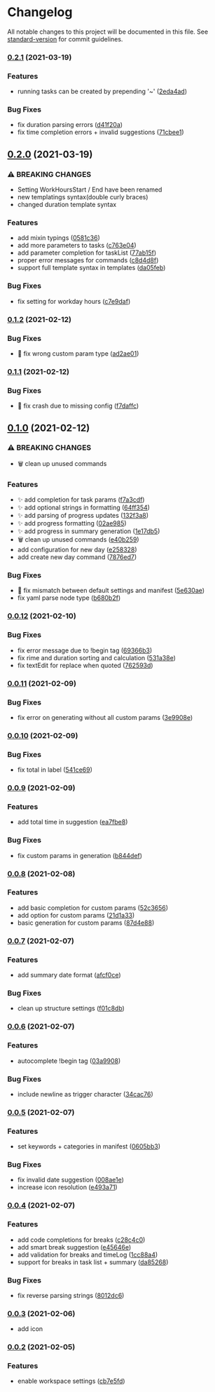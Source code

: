 # Changelog

All notable changes to this project will be documented in this file. See [standard-version](https://github.com/conventional-changelog/standard-version) for commit guidelines.

### [0.2.1](https://github.com/1nVitr0/plugin-vscode-daily-timelog/compare/v0.2.0...v0.2.1) (2021-03-19)


### Features

* running tasks can be created by prepending '~' ([2eda4ad](https://github.com/1nVitr0/plugin-vscode-daily-timelog/commit/2eda4adebd0a5b954ca952599d03e4e91c9cc1ae))


### Bug Fixes

* fix duration parsing errors ([d41f20a](https://github.com/1nVitr0/plugin-vscode-daily-timelog/commit/d41f20a2b38b61fb0f55496af3bccb4d229beabc))
* fix time completion errors + invalid suggestions ([71cbee1](https://github.com/1nVitr0/plugin-vscode-daily-timelog/commit/71cbee1115f1b80be40d03661752cb3fe2cdb000))

## [0.2.0](https://github.com/1nVitr0/plugin-vscode-daily-timelog/compare/v0.1.2...v0.2.0) (2021-03-19)


### ⚠ BREAKING CHANGES

* Setting WorkHoursStart / End have been renamed
* new templatings syntax(double curly braces)
* changed duration template syntax

### Features

* add mixin typings ([0581c36](https://github.com/1nVitr0/plugin-vscode-daily-timelog/commit/0581c36581d5b5c91241a55caef9df0d6b3dd939))
* add more parameters  to tasks ([c763e04](https://github.com/1nVitr0/plugin-vscode-daily-timelog/commit/c763e04df3dae048e95316b434080a586aa5e316))
* add parameter completion for taskList ([77ab15f](https://github.com/1nVitr0/plugin-vscode-daily-timelog/commit/77ab15f4306303d44f6917d2a4bcb9a31a740dfe))
* proper error messages for commands ([c8d4d8f](https://github.com/1nVitr0/plugin-vscode-daily-timelog/commit/c8d4d8fd2b26868b9ff857bfd8eb13f0d242cbce))
* support full template syntax in templates ([da05feb](https://github.com/1nVitr0/plugin-vscode-daily-timelog/commit/da05febc99c89a420477a7b3b4c3d50aff558288))


### Bug Fixes

* fix setting for workday hours ([c7e9daf](https://github.com/1nVitr0/plugin-vscode-daily-timelog/commit/c7e9daf797debca1736f6bfd8d668cdb3c8174c9))

### [0.1.2](https://github.com/1nVitr0/plugin-vscode-daily-timelog/compare/v0.1.1...v0.1.2) (2021-02-12)


### Bug Fixes

* :bug: fix wrong custom param type ([ad2ae01](https://github.com/1nVitr0/plugin-vscode-daily-timelog/commit/ad2ae01b44560006e582a6516a6874144fe0a3dd))

### [0.1.1](https://github.com/1nVitr0/plugin-vscode-daily-timelog/compare/v0.1.0...v0.1.1) (2021-02-12)


### Bug Fixes

* :bug: fix crash due to missing config ([f7daffc](https://github.com/1nVitr0/plugin-vscode-daily-timelog/commit/f7daffc197caba5864914a4bc2c76f412cc9b5f7))

## [0.1.0](https://github.com/1nVitr0/plugin-vscode-daily-timelog/compare/v0.0.12...v0.1.0) (2021-02-12)


### ⚠ BREAKING CHANGES

* :wastebasket: clean up unused commands

### Features

* :sparkles: add completion for task params ([f7a3cdf](https://github.com/1nVitr0/plugin-vscode-daily-timelog/commit/f7a3cdfbb49a528c5e5e341c3867fbf6ad25e22a))
* :sparkles: add optional strings in formatting ([64ff354](https://github.com/1nVitr0/plugin-vscode-daily-timelog/commit/64ff3540d38de1769c2d505c23ec2bae04192899))
* :sparkles: add parsing of progress updates ([132f3a8](https://github.com/1nVitr0/plugin-vscode-daily-timelog/commit/132f3a8cb6c5c552bd12677a91c3d2cb635dcc0d))
* :sparkles: add progress formatting ([02ae985](https://github.com/1nVitr0/plugin-vscode-daily-timelog/commit/02ae98567e100309c6a71f8994e57266b8fd1917))
* :sparkles: add progress in summary generation ([1e17db5](https://github.com/1nVitr0/plugin-vscode-daily-timelog/commit/1e17db5fa64391cd59d7a3ddfcdb55ebbe2f3f88))
* :wastebasket: clean up unused commands ([e40b259](https://github.com/1nVitr0/plugin-vscode-daily-timelog/commit/e40b259f89330cc2f32194623276b9255ef0713c))
* add configuration for new day ([e258328](https://github.com/1nVitr0/plugin-vscode-daily-timelog/commit/e258328bc14e68888feec57a02443f169bbeebbf))
* add create new day command ([7876ed7](https://github.com/1nVitr0/plugin-vscode-daily-timelog/commit/7876ed74d476b1ea56032c4f5568d61f44fdb6ae))


### Bug Fixes

* :bug: fix mismatch between default settings and manifest ([5e630ae](https://github.com/1nVitr0/plugin-vscode-daily-timelog/commit/5e630ae9f444fda605ad6306dd1506de32441ef5))
* fix yaml parse node type ([b680b2f](https://github.com/1nVitr0/plugin-vscode-daily-timelog/commit/b680b2feb6eeba56e38f8778994613a46de87f1e))

### [0.0.12](https://github.com/1nVitr0/plugin-vscode-daily-timelog/compare/v0.0.11...v0.0.12) (2021-02-10)


### Bug Fixes

* fix error message due to !begin tag ([69366b3](https://github.com/1nVitr0/plugin-vscode-daily-timelog/commit/69366b36b7c528b2d22e69fc9e8f727e3a0aa634))
* fix rime and duration sorting and calculation ([531a38e](https://github.com/1nVitr0/plugin-vscode-daily-timelog/commit/531a38efc9e8db6982896bd3f5afe4e6ee87d1ae))
* fix textEdit for replace when quoted ([762593d](https://github.com/1nVitr0/plugin-vscode-daily-timelog/commit/762593d9db7f2b104c8d55d9608e95d98e65557d))

### [0.0.11](https://github.com/1nVitr0/plugin-vscode-daily-timelog/compare/v0.0.10...v0.0.11) (2021-02-09)


### Bug Fixes

* fix error on generating without all custom params ([3e9908e](https://github.com/1nVitr0/plugin-vscode-daily-timelog/commit/3e9908e065fe726325c1f03b90a8833243ea37f3))

### [0.0.10](https://github.com/1nVitr0/plugin-vscode-daily-timelog/compare/v0.0.9...v0.0.10) (2021-02-09)


### Bug Fixes

* fix total  in label ([541ce69](https://github.com/1nVitr0/plugin-vscode-daily-timelog/commit/541ce69e3ae600b01755022f9d0f23c70f37c48d))

### [0.0.9](https://github.com/1nVitr0/plugin-vscode-daily-timelog/compare/v0.0.8...v0.0.9) (2021-02-09)


### Features

* add total time in suggestion ([ea7fbe8](https://github.com/1nVitr0/plugin-vscode-daily-timelog/commit/ea7fbe860124b3b3c9f713c0ae66370827633f43))


### Bug Fixes

* fix custom params in generation ([b844def](https://github.com/1nVitr0/plugin-vscode-daily-timelog/commit/b844defcc4b4ad45fd1ccf2d1c0f26193fdb3ca8))

### [0.0.8](https://github.com/1nVitr0/plugin-vscode-daily-timelog/compare/v0.0.7...v0.0.8) (2021-02-08)


### Features

* add basic completion for custom params ([52c3656](https://github.com/1nVitr0/plugin-vscode-daily-timelog/commit/52c365659e5ba38ecdf3e7547a43692f039651e5))
* add option for custom params ([21d1a33](https://github.com/1nVitr0/plugin-vscode-daily-timelog/commit/21d1a3359274ece7cc21b54fa24f2481f6239578))
* basic generation for custom params ([87d4e88](https://github.com/1nVitr0/plugin-vscode-daily-timelog/commit/87d4e8820d322c6a80a7156a3661c77a51bdd9bf))

### [0.0.7](https://github.com/1nVitr0/plugin-vscode-daily-timelog/compare/v0.0.6...v0.0.7) (2021-02-07)


### Features

*  add summary date format ([afcf0ce](https://github.com/1nVitr0/plugin-vscode-daily-timelog/commit/afcf0cea25ffa6ed8fe70e09fe48659907b39522))


### Bug Fixes

* clean up structure settings ([f01c8db](https://github.com/1nVitr0/plugin-vscode-daily-timelog/commit/f01c8db91573f53c85d3bbe85c78a5ad8551535e))

### [0.0.6](https://github.com/1nVitr0/plugin-vscode-daily-timelog/compare/v0.0.5...v0.0.6) (2021-02-07)


### Features

* autocomplete !begin tag ([03a9908](https://github.com/1nVitr0/plugin-vscode-daily-timelog/commit/03a990896ea73d366147f80e5c1f671956b1202f))


### Bug Fixes

* include newline as trigger character ([34cac76](https://github.com/1nVitr0/plugin-vscode-daily-timelog/commit/34cac767925536a65680dd5bd2c61ec6d6401efc))

### [0.0.5](https://github.com/1nVitr0/plugin-vscode-daily-timelog/compare/v0.0.4...v0.0.5) (2021-02-07)


### Features

* set keywords + categories in manifest ([0605bb3](https://github.com/1nVitr0/plugin-vscode-daily-timelog/commit/0605bb3c60732861f0964cee4dc1319d9561d1ec))


### Bug Fixes

* fix invalid date suggestion ([008ae1e](https://github.com/1nVitr0/plugin-vscode-daily-timelog/commit/008ae1e5b3ddb45c10ddbbf45f0f72b085f93314))
* increase icon resolution ([e493a71](https://github.com/1nVitr0/plugin-vscode-daily-timelog/commit/e493a71b6052446e68926aa4c0a436ba8e602885))

### [0.0.4](https://github.com/1nVitr0/plugin-vscode-daily-timelog/compare/v0.0.3...v0.0.4) (2021-02-07)


### Features

* add code completions for breaks ([c28c4c0](https://github.com/1nVitr0/plugin-vscode-daily-timelog/commit/c28c4c0bc2c2a017875d46c1dfe8e5b01a55df4a))
* add smart break suggestion ([e45646e](https://github.com/1nVitr0/plugin-vscode-daily-timelog/commit/e45646e028aac7fc9b570e1d225c4858bdd5f2dd))
* add validation for breaks and timeLog ([1cc88a4](https://github.com/1nVitr0/plugin-vscode-daily-timelog/commit/1cc88a44e82275b5cfd2b13deba8631485064a4d))
* support for breaks in task list + summary ([da85268](https://github.com/1nVitr0/plugin-vscode-daily-timelog/commit/da85268ad5d298625289144e4f3e7b5c29df4de4))


### Bug Fixes

* fix reverse parsing strings ([8012dc6](https://github.com/1nVitr0/plugin-vscode-daily-timelog/commit/8012dc680da8584876c7b3ce62392cab0c511d7e))

### [0.0.3](https://github.com/1nVitr0/plugin-vscode-daily-timelog/compare/v0.0.2...v0.0.3) (2021-02-06)

* add icon

### [0.0.2](https://github.com/1nVitr0/plugin-vscode-daily-timelog/compare/v0.0.1...v0.0.2) (2021-02-05)

### Features

* enable workspace settings ([cb7e5fd](https://github.com/1nVitr0/plugin-vscode-daily-timelog/commit/cb7e5fd499bf72a83ab427ae442c7dbcf21678da))
